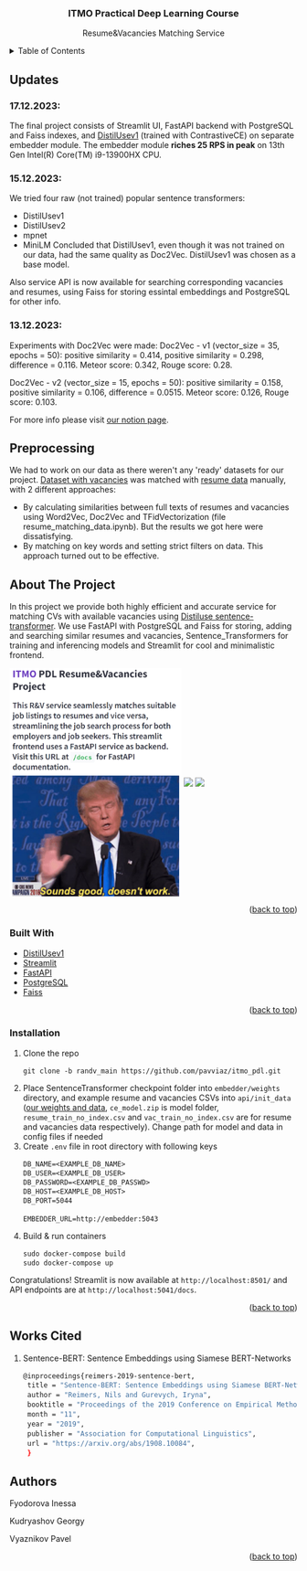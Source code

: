 <div id="top"></div>

<!-- PROJECT LOGO -->
<br />
<div align="center">

<h3 align="center">ITMO Practical Deep Learning Course</h3>

  <p align="center">
    Resume&Vacancies Matching Service
  </p>
</div>

<!-- TABLE OF CONTENTS -->
<details>
  <summary>Table of Contents</summary>
  <ol>
    <li>
      <a href="#updates">Updates</a>
    </li>
     <li>
      <a href="#preprocessing">preprocessing</a>
    </li>
    <li>
      <a href="#about-the-project">About The Project</a>
      <ul>
        <li><a href="#built-with">Built With</a></li>
      </ul>
    </li>
    <li>
      <a href="#getting-started">Getting Started</a>
      <ul>
        <li><a href="#prerequisites">Prerequisites</a></li>
        <li><a href="#installation">Installation</a></li>
      </ul>
    </li>
    <li><a href="#works-cited">Works Cited</a></li>
    <li><a href="#acknowledgments">Acknowledgments</a></li>
  </ol>
</details>

<!-- UPDATES -->
## Updates 

### 17.12.2023:
The final project consists of Streamlit UI, FastAPI backend with PostgreSQL and Faiss indexes, and <a href="https://huggingface.co/sentence-transformers/distiluse-base-multilingual-cased-v1">DistilUsev1</a> (trained with ContrastiveCE) on separate embedder module. The embedder module **riches 25 RPS in peak** on 13th Gen Intel(R) Core(TM) i9-13900HX CPU.

### 15.12.2023:
We tried four raw (not trained) popular sentence transformers:
* DistilUsev1
* DistilUsev2
* mpnet
* MiniLM
Concluded that DistilUsev1, even though it was not trained on our data, had the same quality as Doc2Vec. DistilUsev1 was chosen as a base model.

Also service API is now available for searching corresponding vacancies and resumes, using Faiss for storing essintal embeddings and PostgreSQL for other info.

### 13.12.2023:
Experiments with Doc2Vec were made: 
Doc2Vec - v1 (vector_size = 35, epochs = 50): positive similarity = 0.414, positive similarity = 0.298, difference = 0.116. Meteor score: 0.342, 
Rouge score: 0.28.

Doc2Vec - v2 (vector_size = 15, epochs = 50): positive similarity = 0.158, positive similarity = 0.106, difference = 0.0515. Meteor score: 0.126, 
Rouge score: 0.103.

For more info please visit <a href="https://www.notion.so/Team-19-Job-Resume-matching-56f93b10243a4989acbfdcb88d014b03">our notion page</a>.
<!-- preprocessing -->
## Preprocessing
We had to work on our data as there weren't any 'ready' datasets for our project. <a href="https://www.kaggle.com/datasets/vyacheslavpanteleev1/hhru-it-vacancies-from-20211025-to-20211202">Dataset with vacancies</a> was matched with <a href="https://drive.google.com/file/d/1ikA_Ht45fXD2w5dWZ9sGTSRl-UNeCVub/view?usp=share_link">resume data</a> manually, with 2 different approaches:
* By calculating similarities between full texts of resumes and vacancies using Word2Vec, Doc2Vec and TFidVectorization (file resume_matching_data.ipynb). But the results we got here were dissatisfying.
* By matching on key words and setting strict filters on data. This approach turned out to be effective.

<!-- ABOUT THE PROJECT -->
## About The Project

In this project we provide both highly efficient and accurate service for matching CVs with available vacancies using <a href="https://huggingface.co/sentence-transformers/distiluse-base-multilingual-cased-v1">Distiluse sentence-transformer</a>. We use FastAPI with PostgreSQL and Faiss for storing, adding and searching similar resumes and vacancies, Sentence_Transformers for training and inferencing models and Streamlit for cool and minimalistic frontend.

<img src="example_images/ui.png" height=400 align = "center"/>
<img src="example_images/hr.gif" height=400 align = "center"/>
<img src="example_images/js.gif" height=400 align = "center"/>

<p align="right">(<a href="#top">back to top</a>)</p>

### Built With

* [DistilUsev1](https://huggingface.co/sentence-transformers/distiluse-base-multilingual-cased-v1)
* [Streamlit](https://streamlit.io/)
* [FastAPI](https://fastapi.tiangolo.com/)
* [PostgreSQL](https://www.postgresql.org/)
* [Faiss](https://github.com/facebookresearch/faiss)

<p align="right">(<a href="#top">back to top</a>)</p>

<!-- GETTING STARTED -->

### Installation

1. Clone the repo
   ```
   git clone -b randv_main https://github.com/pavviaz/itmo_pdl.git
   ```
2. Place SentenceTransformer checkpoint folder into `embedder/weights` directory, and example resume and vacancies CSVs into `api/init_data` (<a href="https://disk.yandex.ru/d/lujblP9pdXRiIw">our weights and data</a>, `ce_model.zip` is model folder, `resume_train_no_index.csv` and `vac_train_no_index.csv` are for resume and vacancies data respectively). Change path for model and data in config files if needed
3. Create `.env` file in root directory with following keys
    ```
    DB_NAME=<EXAMPLE_DB_NAME>
    DB_USER=<EXAMPLE_DB_USER>
    DB_PASSWORD=<EXAMPLE_DB_PASSWD>
    DB_HOST=<EXAMPLE_DB_HOST>
    DB_PORT=5044

    EMBEDDER_URL=http://embedder:5043
    ``` 
4. Build & run containers
   ```
   sudo docker-compose build
   sudo docker-compose up
   ```
Congratulations! Streamlit is now available at `http://localhost:8501/` and API endpoints are at `http://localhost:5041/docs`.

<p align="right">(<a href="#top">back to top</a>)</p>

<!-- Works Cited -->
## Works Cited

1. Sentence-BERT: Sentence Embeddings using Siamese BERT-Networks
   
   ```sh
   @inproceedings{reimers-2019-sentence-bert,
    title = "Sentence-BERT: Sentence Embeddings using Siamese BERT-Networks",
    author = "Reimers, Nils and Gurevych, Iryna",
    booktitle = "Proceedings of the 2019 Conference on Empirical Methods in Natural Language Processing",
    month = "11",
    year = "2019",
    publisher = "Association for Computational Linguistics",
    url = "https://arxiv.org/abs/1908.10084",
    }
   ```

<!-- CONTACT -->
## Authors

Fyodorova Inessa

Kudryashov Georgy

Vyaznikov Pavel

<p align="right">(<a href="#top">back to top</a>)</p>